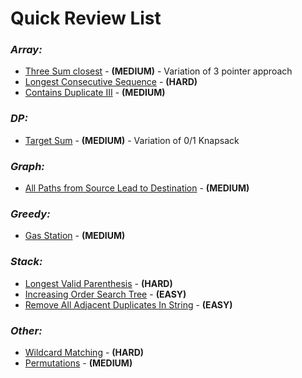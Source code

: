 # **Quick Review List**

### _**Array:**_
* [Three Sum closest](array/ThreeSumClosest.java) - **(MEDIUM)** - Variation of 3 pointer approach
* [Longest Consecutive Sequence](array/LongestConsecutiveSequence.java) - **(HARD)**
* [Contains Duplicate III](array/ContainsDuplicateIII.java) - **(MEDIUM)**

### _**DP:**_
* [Target Sum](dp/TargetSum.java) - **(MEDIUM)** - Variation of 0/1 Knapsack

### _**Graph:**_
* [All Paths from Source Lead to Destination](graph/AllPathsFromSourceToDestination.java) - **(MEDIUM)**

### _**Greedy:**_
* [Gas Station](greedy/GasStation.java) - **(MEDIUM)**

### _**Stack:**_
* [Longest Valid Parenthesis](stack/LongestValidParenthesis.java) - **(HARD)**
* [Increasing Order Search Tree](stack/IncreasingOrderSearchTree.java) - **(EASY)**
* [Remove All Adjacent Duplicates In String](stack/RemoveAllAdjacentDuplicates.java) - **(EASY)**

### _**Other:**_
* [Wildcard Matching](others/WildcardMatching.java) - **(HARD)**
* [Permutations](others/Permutations.java) - **(MEDIUM)**